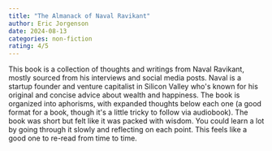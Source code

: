 ```yaml
---
title: "The Almanack of Naval Ravikant"
author: Eric Jorgenson
date: 2024-08-13
categories: non-fiction
rating: 4/5
---
```


This book is a collection of thoughts and writings from Naval Ravikant, mostly sourced from his interviews and social media posts. Naval is a startup founder and venture capitalist in Silicon Valley who's known for his original and concise advice about wealth and happiness. The book is organized into aphorisms, with expanded thoughts below each one (a good format for a book, though it's a little tricky to follow via audiobook). The book was short but felt like it was packed with wisdom. You could learn a lot by going through it slowly and reflecting on each point. This feels like a good one to re-read from time to time.
